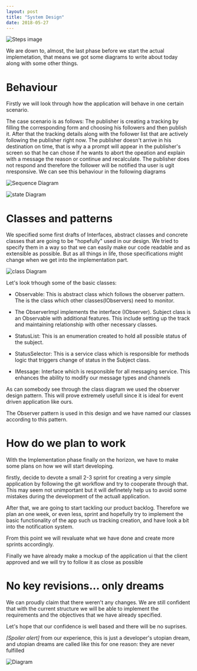 ```yaml
---
layout: post
title: "System Design"
date: 2018-05-27
---
```


![Steps image]({{site.baseurl}}/images/systemDesign/intro2.png "Steps towards the first stable release")
 
We are down to, almost, the last phase before we start the actual implemetation, that means we got some diagrams to write about today along with some other things. 


# Behaviour  
Firstly we will look through how the application will  behave in one certain scenario. 

The case scenario is as follows: The publisher is creating a tracking by filling the corresponding form and choosing his followers and then publish it. After that the tracking details along with the follower list that are actively following the publisher right now. 
The publisher doesn't arrive in his destination on time, that is why a a prompt will appear in the publisher's screen so that he can chose if he wants to abort the opeation and explain with a message the reason or continue and recalculate. The publisher does not respond and therefore the follower will be notified tha user is ugit nresponsive. We can see this behaviour in the following diagrams 

![Sequence Diagram]({{site.baseurl}}/images/systemDesign/sequence-d.jpg " ")

![state Diagram]({{site.baseurl}}/images/systemDesign/state-d.png " ")

# Classes and patterns
We specified some first drafts of  Interfaces, abstract classes and concrete classes that are going to be  "hopefully" used in our design. We tried to specify them in a way so that we can easily make our code readable and as extensible as possible. But as all things in life, those specifications might change when we get into the implementation part.

![class Diagram]({{site.baseurl}}/images/systemDesign/class-d.jpg " ")

Let's look trhough some of the basic classes: 

* Observable: This is abstract class which follows the observer pattern. The is the class which other classes(IObservers) need to monitor.

* The ObserverImpl implements the interface (IObserver).
Subject class is an Observable with additional features. This include setting up the track and maintaining relationship with other necessary classes.

* StatusList: This is an enumeration created to hold all possible status of the subject.

* StatusSelector: This is a service class which is responsible for methods logic that triggers change of status in the Subject class.

* IMessage: Interface which is responsible for all messaging service. This enhances the ability to modify our message types and channels

As can somebody see through the class diagram we used the observer design pattern. This will prove extremely usefull since it is ideal for event driven application like ours.

The Observer pattern is used in this design and we have named our classes according to this pattern.

# How do we plan to work

With the Implementation phase finally on the horizon, we have to make some plans on how we will start developing. 

firstly, decide to devote a small 2-3 sprint for creating a very simple application by following the git workflow and try to cooperate through that. This may seem not unimportant but it will definetely help us to avoid some mistakes during the development of the actuall application.

 After that, we are going to start tackling our product backlog. Therefore we plan an one week, or even less, sprint and hopefully try to implement the basic functionality of the app such us tracking creation, and have look a bit into the notification system. 

From this point we will revaluate what we have done and create more sprints accordingly.

Finally we have already make a mockup of the application ui that the client approved and we will try to follow it as close as possible

# No key revisions... only dreams

We can proudly claim that there weren't any changes. We are still confident that with the current structure we will be able to implement the requirements and the objectives that we have already specified. 

Let's hope that our confidence is well based and there will be no suprises. 

*[Spoiler alert]* from our experience, this is just a developer's utopian dream, and utopian dreams are called like this for one reason: they are never fulfilled 

![ Diagram]({{site.baseurl}}/images/systemDesign/diagrams.png " ")

